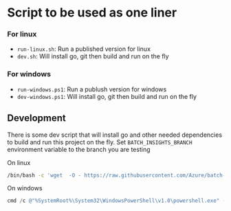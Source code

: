 # Script to be used as one liner

### For linux

* `run-linux.sh`: Run a published version for linux
* `dev.sh`: Will install go, git then build and run on the fly


### For windows
* `run-windows.ps1`: Run a publush version for windows
* `dev-windows.ps1`: Will install go, git then build and run on the fly


## Development
There is some dev script that will install go and other needed dependencies to build and run this project on the fly.
Set `BATCH_INSIGHTS_BRANCH` environment variable to the branch you are testing

On linux 
```bash
/bin/bash -c 'wget  -O - https://raw.githubusercontent.com/Azure/batch-insights/$BATCH_INSIGHTS_BRANCH/scripts/dev.sh | bash'
```

On windows

```powershell
cmd /c @"%SystemRoot%\System32\WindowsPowerShell\v1.0\powershell.exe" -NoProfile -InputFormat None -ExecutionPolicy Bypass -Command "iex ((New-Object System.Net.WebClient).DownloadString('https://raw.githubusercontent.com/Azure/batch-insights/$env:BATCH_INSIGHTS_BRANCH/dev-windows.ps1'))"
```
